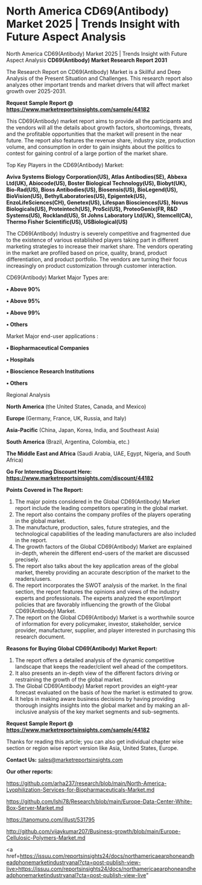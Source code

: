 # North America CD69(Antibody) Market 2025 | Trends Insight with Future Aspect Analysis
 North America CD69(Antibody) Market 2025 | Trends Insight with Future Aspect Analysis
<strong>CD69(Antibody) Market Research Report 2031</strong>

The Research Report on CD69(Antibody) Market is a Skillful and Deep Analysis of the Present Situation and Challenges. This research report also analyzes other important trends and market drivers that will affect market growth over 2025-2031.

<strong>Request Sample Report @ <a href=https://www.marketreportsinsights.com/sample/44182>https://www.marketreportsinsights.com/sample/44182</a></strong>

This CD69(Antibody) market report aims to provide all the participants and the vendors will all the details about growth factors, shortcomings, threats, and the profitable opportunities that the market will present in the near future. The report also features the revenue share, industry size, production volume, and consumption in order to gain insights about the politics to contest for gaining control of a large portion of the market share.

Top Key Players in the CD69(Antibody) Market:

<strong>Aviva Systems Biology Corporation(US), Atlas Antibodies(SE), Abbexa Ltd(UK), Abiocode(US), Boster Biological Technology(US), Biobyt(UK), Bio-Rad(US), Bioss Antibodies(US), Biosensis(US), BioLegend(US), BioVision(US), BethylLaboratories(US), Epigentek(US), EnzoLifeSciences(CH), Genetex(US), Lifespan Biosciences(US), Novus Biologicals(US), Proteintech(US), ProSci(US), ProteoGenix(FR, R&D Systems(US), Rockland(US), St Johns Laboratory Ltd(UK), Stemcell(CA), Thermo Fisher Scientific(US), USBiological(US)</strong>

The CD69(Antibody) Industry is severely competitive and fragmented due to the existence of various established players taking part in different marketing strategies to increase their market share. The vendors operating in the market are profiled based on price, quality, brand, product differentiation, and product portfolio. The vendors are turning their focus increasingly on product customization through customer interaction.

CD69(Antibody) Market Major Types are:

<strong>•  Above 90%

•  Above 95%

•  Above 99%

•  Others</strong>

Market Major end-user applications :

<strong>•  Biopharmaceutical Companies

•  Hospitals

•  Bioscience Research Institutions

•  Others</strong>

Regional Analysis

</u><strong><b>North America</b></strong> (the United States, Canada, and Mexico)

<strong><b>Europe </b></strong>(Germany, France, UK, Russia, and Italy)

<strong><b>Asia-Pacific</b></strong> (China, Japan, Korea, India, and Southeast Asia)

<strong><b>South America</b></strong> (Brazil, Argentina, Colombia, etc.)

<strong><b>The Middle East and Africa</b></strong> (Saudi Arabia, UAE, Egypt, Nigeria, and South Africa)

<strong>Go For Interesting Discount Here: <a href=https://www.marketreportsinsights.com/discount/44182>https://www.marketreportsinsights.com/discount/44182</a></strong>

<strong>Points Covered in The Report:</strong>
<ol>
  <li>The major points considered in the Global CD69(Antibody) Market report include the leading competitors operating in the global market.</li>
  <li>The report also contains the company profiles of the players operating in the global market.</li>
  <li>The manufacture, production, sales, future strategies, and the technological capabilities of the leading manufacturers are also included in the report.</li>
  <li>The growth factors of the Global CD69(Antibody) Market are explained in-depth, wherein the different end-users of the market are discussed precisely.</li>
  <li>The report also talks about the key application areas of the global market, thereby providing an accurate description of the market to the readers/users.</li>
  <li>The report incorporates the SWOT analysis of the market. In the final section, the report features the opinions and views of the industry experts and professionals. The experts analyzed the export/import policies that are favorably influencing the growth of the Global CD69(Antibody) Market.</li>
  <li>The report on the Global CD69(Antibody) Market is a worthwhile source of information for every policymaker, investor, stakeholder, service provider, manufacturer, supplier, and player interested in purchasing this research document.</li>
</ol>
<strong>Reasons for Buying Global CD69(Antibody) Market Report:</strong>

<ol>
  <li>The report offers a detailed analysis of the dynamic competitive landscape that keeps the reader/client well ahead of the competitors.</li>
  <li>It also presents an in-depth view of the different factors driving or restraining the growth of the global market.</li>
  <li>The Global CD69(Antibody) Market report provides an eight-year forecast evaluated on the basis of how the market is estimated to grow.</li>
  <li>It helps in making aware business decisions by having providing thorough insights insights into the global market and by making an all-inclusive analysis of the key market segments and sub-segments.</li>
</ol>
<strong>Request Sample Report @ <a href=https://www.marketreportsinsights.com/sample/44182>https://www.marketreportsinsights.com/sample/44182</a></strong>


Thanks for reading this article; you can also get individual chapter wise section or region wise report version like Asia, United States, Europe.

<strong>Contact Us:</strong>
sales@marketreportsinsights.com

<strong>Our other reports:</strong>

<a href=https://github.com/arha237/research/blob/main/North-America-Lyophilization-Services-for-Biopharmaceuticals-Market.md>https://github.com/arha237/research/blob/main/North-America-Lyophilization-Services-for-Biopharmaceuticals-Market.md</a>

<a href=https://github.com/Ishi78/Research/blob/main/Europe-Data-Center-White-Box-Server-Market.md>https://github.com/Ishi78/Research/blob/main/Europe-Data-Center-White-Box-Server-Market.md</a>

<a href=https://tanomuno.com/illust/531795>https://tanomuno.com/illust/531795</a>

<a href=http://github.com/vijaykumar207/Business-growth/blob/main/Europe-Cellulosic-Polymers-Market.md>http://github.com/vijaykumar207/Business-growth/blob/main/Europe-Cellulosic-Polymers-Market.md</a>

<a href=https://issuu.com/reportsinsights24/docs/northamericaearphoneandheadphonemarketindustryanal?cta=post-publish-view-live>https://issuu.com/reportsinsights24/docs/northamericaearphoneandheadphonemarketindustryanal?cta=post-publish-view-live</a>"

